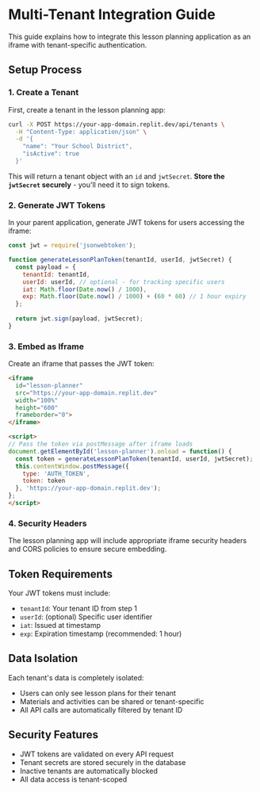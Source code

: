 
# Multi-Tenant Integration Guide

This guide explains how to integrate this lesson planning application as an iframe with tenant-specific authentication.

## Setup Process

### 1. Create a Tenant
First, create a tenant in the lesson planning app:

```bash
curl -X POST https://your-app-domain.replit.dev/api/tenants \
  -H "Content-Type: application/json" \
  -d '{
    "name": "Your School District",
    "isActive": true
  }'
```

This will return a tenant object with an `id` and `jwtSecret`. **Store the `jwtSecret` securely** - you'll need it to sign tokens.

### 2. Generate JWT Tokens
In your parent application, generate JWT tokens for users accessing the iframe:

```javascript
const jwt = require('jsonwebtoken');

function generateLessonPlanToken(tenantId, userId, jwtSecret) {
  const payload = {
    tenantId: tenantId,
    userId: userId, // optional - for tracking specific users
    iat: Math.floor(Date.now() / 1000),
    exp: Math.floor(Date.now() / 1000) + (60 * 60) // 1 hour expiry
  };
  
  return jwt.sign(payload, jwtSecret);
}
```

### 3. Embed as Iframe
Create an iframe that passes the JWT token:

```html
<iframe 
  id="lesson-planner"
  src="https://your-app-domain.replit.dev"
  width="100%" 
  height="600"
  frameborder="0">
</iframe>

<script>
// Pass the token via postMessage after iframe loads
document.getElementById('lesson-planner').onload = function() {
  const token = generateLessonPlanToken(tenantId, userId, jwtSecret);
  this.contentWindow.postMessage({
    type: 'AUTH_TOKEN',
    token: token
  }, 'https://your-app-domain.replit.dev');
};
</script>
```

### 4. Security Headers
The lesson planning app will include appropriate iframe security headers and CORS policies to ensure secure embedding.

## Token Requirements

Your JWT tokens must include:
- `tenantId`: Your tenant ID from step 1
- `userId`: (optional) Specific user identifier
- `iat`: Issued at timestamp
- `exp`: Expiration timestamp (recommended: 1 hour)

## Data Isolation

Each tenant's data is completely isolated:
- Users can only see lesson plans for their tenant
- Materials and activities can be shared or tenant-specific
- All API calls are automatically filtered by tenant ID

## Security Features

- JWT tokens are validated on every API request
- Tenant secrets are stored securely in the database
- Inactive tenants are automatically blocked
- All data access is tenant-scoped
